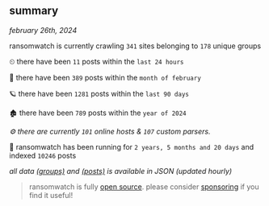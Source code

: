 
## summary
_february 26th, 2024_

ransomwatch is currently crawling `341` sites belonging to `178` unique groups

⏲ there have been `11` posts within the `last 24 hours`

🦈 there have been `389` posts within the `month of february`

🪐 there have been `1281` posts within the `last 90 days`

🏚 there have been `789` posts within the `year of 2024`

_⚙️ there are currently `101` online hosts & `107` custom parsers._

🦕 ransomwatch has been running for `2 years, 5 months and 20 days` and indexed `10246` posts

_all data  [(groups)](http://ransomwhat.telemetry.ltd/groups) and [(posts)](http://ransomwhat.telemetry.ltd/posts) is available in JSON (updated hourly)_

> ransomwatch is fully [open source](https://github.com/joshhighet/ransomwatch#ransomwatch--). please consider [sponsoring](https://github.com/sponsors/joshhighet) if you find it useful!
